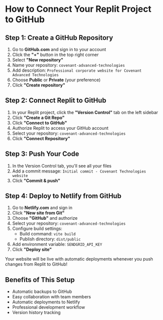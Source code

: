 # How to Connect Your Replit Project to GitHub

## Step 1: Create a GitHub Repository

1. Go to **GitHub.com** and sign in to your account
2. Click the **"+"** button in the top right corner
3. Select **"New repository"**
4. Name your repository: `covenant-advanced-technologies`
5. Add description: `Professional corporate website for Covenant Advanced Technologies`
6. Choose **Public** or **Private** (your preference)
7. Click **"Create repository"**

## Step 2: Connect Replit to GitHub

1. In your Replit project, click the **"Version Control"** tab on the left sidebar
2. Click **"Create a Git Repo"**
3. Click **"Connect to GitHub"**
4. Authorize Replit to access your GitHub account
5. Select your repository: `covenant-advanced-technologies`
6. Click **"Connect Repository"**

## Step 3: Push Your Code

1. In the Version Control tab, you'll see all your files
2. Add a commit message: `Initial commit - Covenant Technologies website`
3. Click **"Commit & push"**

## Step 4: Deploy to Netlify from GitHub

1. Go to **Netlify.com** and sign in
2. Click **"New site from Git"**
3. Choose **"GitHub"** and authorize
4. Select your repository: `covenant-advanced-technologies`
5. Configure build settings:
   - Build command: `vite build`
   - Publish directory: `dist/public`
6. Add environment variable: `SENDGRID_API_KEY`
7. Click **"Deploy site"**

Your website will be live with automatic deployments whenever you push changes from Replit to GitHub!

## Benefits of This Setup

- Automatic backups to GitHub
- Easy collaboration with team members
- Automatic deployments to Netlify
- Professional development workflow
- Version history tracking